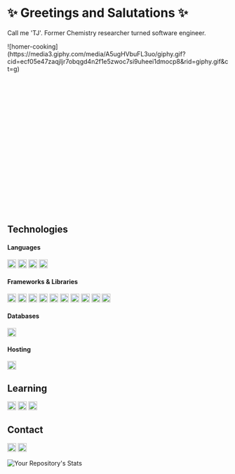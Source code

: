 # ✨ Greetings and Salutations ✨
<p> Call me 'TJ'. Former Chemistry researcher turned software engineer. </p>
<div style="width:100%;height:0;padding-bottom:76%;position:relative;">
  ![homer-cooking](https://media3.giphy.com/media/A5ugHVbuFL3uo/giphy.gif?cid=ecf05e47zaqjljr7obqgd4n2f1e5zwoc7si9uheei1dmocp8&rid=giphy.gif&ct=g)
</div>

## Technologies
#### Languages
<p float="left">
  <img src="https://img.shields.io/badge/css3-%231572B6.svg?style=for-the-badge&logo=css3&logoColor=white" height="20px" />
  <img src="https://img.shields.io/badge/html5-%23E34F26.svg?style=for-the-badge&logo=html5&logoColor=white" height="20px" />
  <img src="https://img.shields.io/badge/javascript-%23323330.svg?style=for-the-badge&logo=javascript&logoColor=%23F7DF1E" height="20px" />
  <img src="https://img.shields.io/badge/markdown-%23000000.svg?style=for-the-badge&logo=markdown&logoColor=white" height="20px" />
</p>

#### Frameworks & Libraries
<p float="left">
  <img src="https://img.shields.io/badge/chart.js-F5788D.svg?style=for-the-badge&logo=chart.js&logoColor=white" height="20px" />
  <img src="https://img.shields.io/badge/jquery-%230769AD.svg?style=for-the-badge&logo=jquery&logoColor=white" height="20px" />
  <img src="https://img.shields.io/badge/MUI-%230081CB.svg?style=for-the-badge&logo=material-ui&logoColor=white" height="20px" />
  <img src="https://img.shields.io/badge/NPM-%23000000.svg?style=for-the-badge&logo=npm&logoColor=white" height="20px" />
  <img src="https://img.shields.io/badge/node.js-6DA55F?style=for-the-badge&logo=node.js&logoColor=white" height="20px" />
  <img src="https://img.shields.io/badge/react-%2320232a.svg?style=for-the-badge&logo=react&logoColor=%2361DAFB" height="20px" />
  <img src="https://img.shields.io/badge/React_Router-CA4245?style=for-the-badge&logo=react-router&logoColor=white" height="20px" />
  <img src="https://img.shields.io/badge/redux-%23593d88.svg?style=for-the-badge&logo=redux&logoColor=white" height="20px" />
  <img src="https://img.shields.io/badge/-ReactJs-61DAFB?logo=react&logoColor=white&style=for-the-badge" height="20px" />
  <img src="https://img.shields.io/badge/express.js-%23404d59.svg?style=for-the-badge&logo=express&logoColor=%2361DAFB" height="20px" />
</p>

#### Databases
<p float="left">
  <img src="https://img.shields.io/badge/postgres-%23316192.svg?style=for-the-badge&logo=postgresql&logoColor=white" height="20px" />
</p>

#### Hosting
<p float="left">
  <img src="https://img.shields.io/badge/heroku-%23430098.svg?style=for-the-badge&logo=heroku&logoColor=white" height="20px" />
</p>

## Learning
<p float="left">
  <img src="https://img.shields.io/badge/c%23-%23239120.svg?style=for-the-badge&logo=c-sharp&logoColor=white" height="20px" />
  <img src="https://img.shields.io/badge/.NET-5C2D91?style=for-the-badge&logo=.net&logoColor=white" height="20px" />
  <img src="https://img.shields.io/badge/bootstrap-%23563D7C.svg?style=for-the-badge&logo=bootstrap&logoColor=white" height="20px" />
</p>

## Contact 
  [<img src="https://img.shields.io/badge/Gmail-D14836?style=for-the-badge&logo=gmail&logoColor=white" height="20px" />](mailto:anthonyvlynch5@gmail.com)
  [<img src="https://img.shields.io/badge/linkedin-%230077B5.svg?style=for-the-badge&logo=linkedin&logoColor=white" height="20px" />](https://www.linkedin.com/in/anthony-lynch-a33235155/)


<!--
**AVLynch5/AVLynch5** is a ✨ _special_ ✨ repository because its `README.md` (this file) appears on your GitHub profile.

Here are some ideas to get you started:

- 🔭 I’m currently working on ...
- 🌱 I’m currently learning ...
- 👯 I’m looking to collaborate on ...
- 🤔 I’m looking for help with ...
- 💬 Ask me about ...
- 📫 How to reach me: ...
- 😄 Pronouns: ...
- ⚡ Fun fact: ...
-->

![Your Repository's Stats](https://github-readme-stats.vercel.app/api?username=AVLynch5&show_icons=true)

